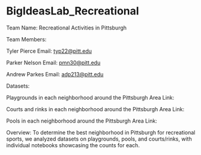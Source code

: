 # BigIdeasLab_Recreational
Team Name: Recreational Activities in Pittsburgh

Team Members:

Tyler Pierce 
Email: typ22@pitt.edu 

Parker Nelson 
Email: pmn30@pitt.edu

Andrew Parkes 
Email: adp213@pitt.edu

Datasets:

Playgrounds in each neighborhood around the Pittsburgh Area
Link: 

Courts and rinks in each neighborhood around the Pittsburgh Area
Link: 

Pools in each neighborhood around the Pittsburgh Area
Link: 

Overview:
To determine the best neighborhood in Pittsburgh for recreational sports, we analyzed datasets on playgrounds, pools, and courts/rinks, with individual notebooks showcasing the counts for each.

